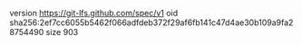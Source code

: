 version https://git-lfs.github.com/spec/v1
oid sha256:2ef7cc6055b5462f066adfdeb372f29af6fb141c47d4ae30b109a9fa28754490
size 903
